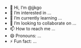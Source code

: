 - 👋 Hi, I’m @jjkgo
- 👀 I’m interested in ...
- 🌱 I’m currently learning ...
- 💞️ I’m looking to collaborate on ...
- 📫 How to reach me ...
- 😄 Pronouns: ...
- ⚡ Fun fact: ...

<!---
jjkgo/jjkgo is a ✨ special ✨ repository because its `README.md` (this file) appears on your GitHub profile.
You can click the Preview link to take a look at your changes.
--->
